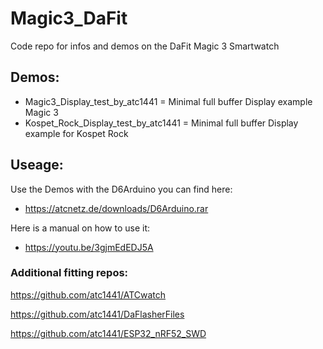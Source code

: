 # Magic3_DaFit
Code repo for infos and demos on the DaFit Magic 3 Smartwatch

## Demos:
- Magic3_Display_test_by_atc1441 = Minimal full buffer Display example Magic 3
- Kospet_Rock_Display_test_by_atc1441 = Minimal full buffer Display example for Kospet Rock



## Useage:

Use the Demos with the D6Arduino you can find here:
- https://atcnetz.de/downloads/D6Arduino.rar

Here is a manual on how to use it:
- https://youtu.be/3gjmEdEDJ5A


### Additional fitting repos:
https://github.com/atc1441/ATCwatch

https://github.com/atc1441/DaFlasherFiles

https://github.com/atc1441/ESP32_nRF52_SWD
